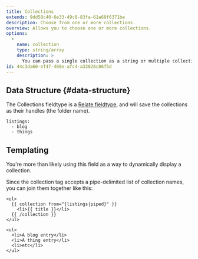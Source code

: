 ```yaml
---
title: Collections
extends: 9dd58c40-6e33-49c8-83fa-61a69f6371be
description: Choose from one or more collections.
overview: Allows you to choose one or more collections.
options:
  -
    name: collection
    type: string/array
    description: >
      You can pass a single collection as a string or multiple collections as an array.
id: 44c3da60-ef47-408e-afc4-a33026c86f5d
---
```

## Data Structure {#data-structure}

The Collections fieldtype is a [Relate fieldtype](/fieldtypes/relate), and will save the collections as their handles (the folder name).

``` .language-yaml
listings:
  - blog
  - things
```

## Templating

You're more than likely using this field as a way to dynamically display a collection.

Since the collection tag accepts a pipe-delimited list of collection names, you can join them together like this:

```
<ul>
  {{ collection from="{listings|piped}" }}
    <li>{{ title }}</li>
  {{ /collection }}
</ul>
```

``` .language-output
<ul>
  <li>A blog entry</li>
  <li>A thing entry</li>
  <li>etc</li>
</ul>
```
